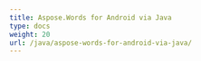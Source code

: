 ```yaml
---
title: Aspose.Words for Android via Java
type: docs
weight: 20
url: /java/aspose-words-for-android-via-java/
---
```




